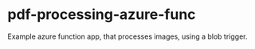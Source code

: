 # pdf-processing-azure-func

Example azure function app, that processes images, using a blob trigger.
